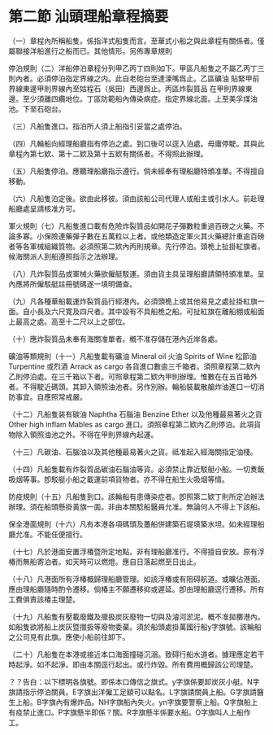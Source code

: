 # 第二節    汕頭理船章程摘要

（一）章程內所稱船隻。係指洋式船隻而言。至華式小船之與此章程有關係者。僅屬聯接洋船進行之船而已。其他情形。另佈專章規則

停泊規則（二）洋船停泊章程分列甲乙丙丁四則如下。甲區凡船隻之不屬乙丙丁三則內者。必須停泊指定界線之内。此自老砲台至達濠嘴爲止。乙區礦油 貼緊甲前界線東邊甲則界線內至姑程石（吳田）西邊爲止。丙區炸裂質品 在甲則界線東邊。至少須離四纜地位。丁區防範船內傳染病症。指定界線北面。上至美孚煤油池。下至石砲台。

（三）凡船隻進口。指泊所人須上船指引妥當之處停泊。

（四）凡輪船向經理船廳指有停泊之處。到口後可以逕入泊處。毋庸停駛。其與此章程內第七欵、第十二欵及第十五欵有關係者。不得照此辦理。

（五）凡船隻停泊。應聽理船廳指示遵行。倘未經奉有理船廳特頒准單。不得擅自移動。

（六）凡船隻泊定後。欲由此移彼。須由該船公司代理人或船主或引水人。前赴理船廳處呈請核准方可。

軍火規則（七）凡船隻進口載有危險炸裂質品如開花子彈數粒重過百磅之火藥。不論多寡。小保險連藥彈子數在五萬粒以上者。或他類造定軍火其火藥總計重逾百磅者等各軍械組織質物。必須照第二欵內丙則規章。先行停泊。頭桅上扯掛紅旗者。候海關派人到船遵照指示之法辦理。

（八）凡炸裂質品或軍械火藥欲僱艇駁運。須由貨主具呈理船廳請領特頒准單。呈內應將所僱駁艇註冊號碼遂一填明備查。

（九）凡各種華船載運炸裂質品行經港內。必須頭桅上或其他易見之處扯掛紅旗一面。自小長及六尺寛及四尺者。其中設有不具船桅之船。可扯紅旗在離船棚或船面上最高之處。高至十二尺以上之部位。

（十）應炸裂質品未奉有海關准單者。槪不准存儲在港內近岸各處。

礦油等類規則（十一）凡船隻載有礦油 Mineral oil 火油 Spirits of Wine 松節油 Turpentine 或烈酒 Arrack as cargo 各貨進口數逾三千箱者。須照章程第二欵內乙則停泊處。在三千箱以下者。可照章程第二欵內甲則辦理。惟數在在五百箱外者。不得駛近碼頭。其卸入領照油池者。另作別辦。輪船裝載散艙炸油進口一切消防事宜。自應照常戒嚴。

（十二）凡船隻装有碳油 Naphtha 石腦油 Benzine Ether 以及他種最易著火之貨 Other high inflam Mables as cargo 進口。須照章程第二欵內乙則停泊。此項貨物除入領照油池之外。不得在甲則界線內起運。

（十三）凡碳油、石腦油以及其他種最易著火之貨。祗准起入經海關指定油棧。

（十四）凡船隻載有炸裂質品碳油石腦油等貨。必須禁止靠近駁艇小船。一切煑飯吸烟等事。卽駁艇小船之載運前項貨物者。亦不得在船生火吸烟等情。

防疫規則（十五）凡船隻到口。該輪船有患傳染症者。卽照第二欵丁則所定泊辦法辦理。須在船頭懸掛黃旗一面。非由本關騐船醫員允准。無論何人不得上下該船。

保全港面規則（十六）凡有本港各項碼頭及躉船併建築石堤填築水坦。如未經理船廳允准。不能任便擅行。

（十七）凡於港面安置浮椿暨所定地點。非有理船廳准行。不得擅自安放。原有浮椿而無船寄泊者。如天時可以燃燈。應自日落起燃至日出止。

（十八）凡港面所有浮椿概歸理船廳管理。如該浮椿或有阻碍航道。或曠佔港面。應由理船廳隨時酌令遷移。倘椿主不願遷移抑或遲延。卽由理船廳逕行遷移。所有工費俱責該椿主理楚。

（十九）凡船隻有壓載廢鐵及擸扱炭灰廢物一切與及濬河淤泥。概不准拋擲港內。如船隻欲將船上炭灰暨擸扱等廢物委棄。須於船頭處掛萬國行船y字旗號。該輪船之公司見有此旗。應使小船前往卸下。

（二十）凡船隻在本港或接近本口海面撞碰沉溺。致碍行船水道者。據理應定若干時起淨。如不起淨。即由本關逕行起出。或行炸毀。所有費用概歸該公司理楚。

？？告白：以下標明各旗號。即係本口傳信之旗式。y字旗係要卸炭灰小艇。N字旗請指示停泊關員。E字旗出洋僱工足額可以點名。L字旗請關員上船。G字旗請醫生上船。B字旗內有爆炸品。NH字旗船內失火。yn字旗要警察上船。Q字旗船上有疫禁止進口。P字旗懸半即係？關。R字旗懸半係要水船。O字旗叫人上船作工。